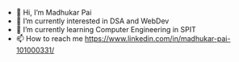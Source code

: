 - 👋 Hi, I’m Madhukar Pai
- 👀 I’m currently interested in DSA and WebDev
- 🌱 I’m currently learning Computer Engineering in SPIT
- 📫 How to reach me https://www.linkedin.com/in/madhukar-pai-101000331/

<!---
Lead-Coder/Lead-Coder is a ✨ special ✨ repository because its `README.md` (this file) appears on your GitHub profile.
You can click the Preview link to take a look at your changes.
--->
